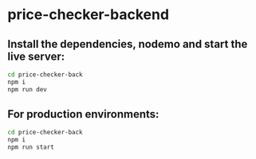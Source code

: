 # price-checker-backend

## Install the dependencies, nodemo and start the live server:

```sh
cd price-checker-back
npm i
npm run dev
```

## For production environments:

```sh
cd price-checker-back
npm i
npm run start
```

